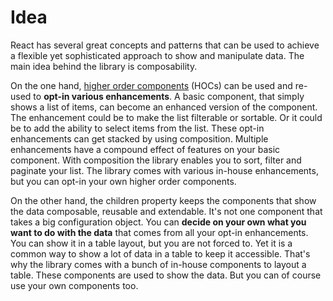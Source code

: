 # Idea

React has several great concepts and patterns that can be used to achieve a flexible yet sophisticated approach to show and manipulate data. The main idea behind the library is composability.

On the one hand, [higher order components](https://www.robinwieruch.de/gentle-introduction-higher-order-components/) (HOCs) can be used and re-used to **opt-in various enhancements**. A basic component, that simply shows a list of items, can become an enhanced version of the component. The enhancement could be to make the list filterable or sortable. Or it could be to add the ability to select items from the list. These opt-in enhancements can get stacked by using composition. Multiple enhancements have a compound effect of features on your basic component. With composition the library enables you to sort, filter and paginate your list.
The library comes with various in-house enhancements, but you can opt-in your own higher order components.

On the other hand, the children property keeps the components that show the data composable, reusable and extendable. It's not one component that takes a big configuration object. You can **decide on your own what you want to do with the data** that comes from all your opt-in enhancements. You can show it in a table layout, but you are not forced to. Yet it is a common way to show a lot of data in a table to keep it accessible. That's why the library comes with a bunch of in-house components to layout a table. These components are used to show the data. But you can of course use your own components too.

